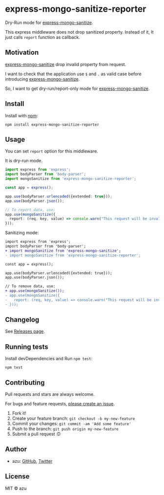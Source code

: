 # express-mongo-sanitize-reporter

Dry-Run mode for [express-mongo-sanitize](https://github.com/fiznool/express-mongo-sanitize).

This express middleware does not drop sanitized property. Instead of it, It just calls `report` function as callback.

## Motivation

[express-mongo-sanitize](https://github.com/fiznool/express-mongo-sanitize) drop invalid property from request.

I want to check that the application use `$` and `.` as valid case before introducing [express-mongo-sanitize](https://github.com/fiznool/express-mongo-sanitize).

So, I want to get dry-run/report-only mode for [express-mongo-sanitize](https://github.com/fiznool/express-mongo-sanitize).

## Install

Install with [npm](https://www.npmjs.com/):

    npm install express-mongo-sanitize-reporter

## Usage

You can set `report` option for this middleware.

It is dry-run mode.

```ts
import express from 'express';
import bodyParser from 'body-parser'; 
import mongoSanitize from 'express-mongo-sanitize-reporter';

const app = express();

app.use(bodyParser.urlencoded({extended: true}));
app.use(bodyParser.json());

// To report data, use:
app.use(mongoSanitize({
  report: (req, key, value) => console.warn("This request will be invalid", req)
}));
```

Sanitizing mode:

```diff
import express from 'express';
import bodyParser from 'body-parser'; 
+ import mongoSanitize from 'express-mongo-sanitize';
- import mongoSanitize from 'express-mongo-sanitize-reporter';

const app = express();

app.use(bodyParser.urlencoded({extended: true}));
app.use(bodyParser.json());

// To remove data, use:
+ app.use(mongoSanitize());
- app.use(mongoSanitize({
-   report: (req, key, value) => console.warn("This request will be invalid", req)
- }));
```

## Changelog

See [Releases page](https://github.com/azu/express-mongo-sanitize-reporter/releases).

## Running tests

Install devDependencies and Run `npm test`:

    npm test

## Contributing

Pull requests and stars are always welcome.

For bugs and feature requests, [please create an issue](https://github.com/azu/express-mongo-sanitize-reporter/issues).

1. Fork it!
2. Create your feature branch: `git checkout -b my-new-feature`
3. Commit your changes: `git commit -am 'Add some feature'`
4. Push to the branch: `git push origin my-new-feature`
5. Submit a pull request :D

## Author

- azu: [GitHub](https://github.com/azu), [Twitter](https://twitter.com/azu_re)

## License

MIT © azu
